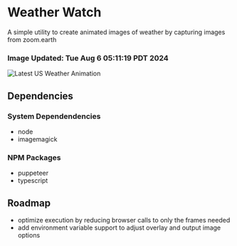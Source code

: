 # Weather Watch

A simple utility to create animated images of weather by capturing images from zoom.earth

### Image Updated: Tue Aug  6 05:11:19 PDT 2024

![Latest US Weather Animation](animations/2024-08-06.webp)

## Dependencies
### System Dependendencies
* node
* imagemagick
### NPM Packages
* puppeteer
* typescript

## Roadmap
* optimize execution by reducing browser calls to only the frames needed
* add environment variable support to adjust overlay and output image options
